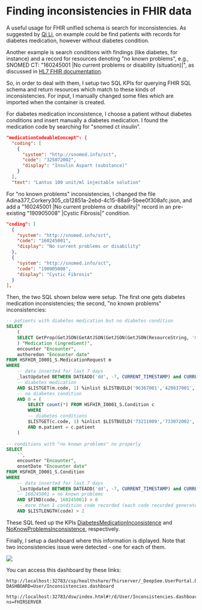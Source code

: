 # Finding inconsistencies in FHIR data

A useful usage for FHIR unified schema is search for inconsistencies. As suggested by [Qi Li](https://community.intersystems.com/user/qi-li), on example could be find patients with records for diabetes medication, however without diabetes condition.

Another example is search conditions with findings (like diabetes, for instance) and a record for resources denoting "no known problems", e.g., SNOMED CT: "160245001 |No current problems or disability (situation)|", as discussed in [HL7 FHIR documentation](https://www.hl7.org/fhir/condition.html#9.2.3.4).

So, in order to deal with them, I setup two SQL KPIs for querying FHIR SQL schema and return resources which match to these kinds of inconsistencies. For input, I manually changed some files which are imported when the container is created.

For diabetes medication inconsistence, I choose a patient without diabetes conditions and insert manually a diabetes medication. I found the medication code by searching for "snomed ct insulin".

```json
"medicationCodeableConcept": {
  "coding": [
    {
      "system": "http://snomed.info/sct",
      "code": "325072002",
      "display": "Insulin Aspart (substance)"
    }
  ],
  "text": "Lantus 100 unit/ml injectable solution"
```

For "no known problems" inconsistencies, I changed the file Adina377_Corkery305_cb12851a-2ebd-4c15-88a9-5bee0f308afc.json, and add a "160245001 |No current problems or disability|" record in an pre-existing "190905008" |Cystic Fibrosis|" condition.

```json
"coding": [
  {
    "system": "http://snomed.info/sct",
    "code": "160245001",
    "display": "No current problems or disability"
  },
  {
    "system": "http://snomed.info/sct",
    "code": "190905008",
    "display": "Cystic Fibrosis"
  }
],
```

Then, the two SQL shown below were setup. The first one gets diabetes medication inconsistencies; the second, "no known problems" inconsistencies:

```sql
-- patients with diabetes medication but no diabetes condition
SELECT 
	(
	SELECT GetProp(GetJSON(GetAtJSON(GetJSON(GetJSON(ResourceString, 'medicationCodeableConcept'), 'coding'),0), 'display'), 'display') FROM HSFHIR_I0001_R.Rsrc r where r.Key = m.Key
	) "Medication (ingredient)",
	encounter "Encounter",
	authoredon "Encounter date"
FROM HSFHIR_I0001_S.MedicationRequest m
WHERE 
	-- data inserted for last 7 days
	_lastUpdated BETWEEN DATEADD('dd', -7, CURRENT_TIMESTAMP) and CURRENT_DATE
	-- diabetes medication
	AND $LISTGET(m.code, 1) %inlist $LISTBUILD('96367001','420837001','421367005','420609005','325072002','427292001','414515005','411529005','411530000','412210000','426313003','422346007')
	-- no diabetes condition
	AND 0 = (
		SELECT count(*) FROM HSFHIR_I0001_S.Condition c
		WHERE 
		-- diabetes conditions
		$LISTGET(c.code, 1) %inlist $LISTBUILD('73211009','733072002','530558861000132104','609568004','609569007','105401000119101','199223000','703136005','46635009','44054006','111552007','716362006','123763000','722206009','8801005') 
		AND m.patient = c.patient
	)
  
-- conditions with "no known problems" no properly 
SELECT 
	'',
	encounter "Encounter",
	onsetDate "Encounter date"
FROM HSFHIR_I0001_S.Condition 
WHERE 
	-- data inserted for last 7 days
	_lastUpdated BETWEEN DATEADD('dd', -7, CURRENT_TIMESTAMP) and CURRENT_DATE
	-- 160245001 = no known problems
	AND $FIND(code, 160245001) > 0
	-- more than 1 condition code recorded (each code recorded generates 2 entries into code list - code and its description)
	AND $LISTLENGTH(code) > 2
  ```

  These SQL feed up the KPIs [DiabetesMedicationInconsistence](../src/community/fhirAnalytics/deepsee/kpi/DiabetesMedicationInconsistence.cls) and [NoKnowProblemsInconsistence](../src/community/fhirAnalytics/deepsee/kpi/NoKnowProblemsInconsistence.cls), respectively.

  Finally, I setup a dashboard where this information is diplayed. Note that two inconsistencies issue were detected - one for each of them.

  <img src="https://raw.githubusercontent.com/jrpereirajr/iris-fhir-analytics/master/img/chrome_ncTSj4WZrg.png"></img>

  You can access this dashboard by these links:

  ```
  http://localhost:32783/csp/healthshare/fhirserver/_DeepSee.UserPortal.DashboardViewer.zen?DASHBOARD=User/Inconsistencies.dashboard

  http://localhost:32783/dsw/index.html#!/d/User/Inconsistencies.dashboard?ns=FHIRSERVER
  ```